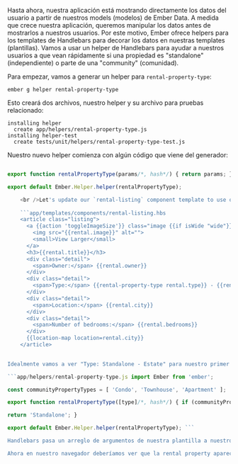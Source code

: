 Hasta ahora, nuestra aplicación está mostrando directamente los datos del usuario a partir de nuestros models (modelos) de Ember Data. A medida que crece nuestra aplicación, queremos manipular los datos antes de mostrarlos a nuestros usuarios. Por este motivo, Ember ofrece helpers para los templates de Handlebars para decorar los datos en nuestras templates (plantillas). Vamos a usar un helper de Handlebars para ayudar a nuestros usuarios a que vean rápidamente si una propiedad es "standalone" (independiente) o parte de una "community" (comunidad).

Para empezar, vamos a generar un helper para `rental-property-type`:

```shell
ember g helper rental-property-type
```

Esto creará dos archivos, nuestro helper y su archivo para pruebas relacionado:

```shell
installing helper
  create app/helpers/rental-property-type.js
installing helper-test
  create tests/unit/helpers/rental-property-type-test.js
```

Nuestro nuevo helper comienza con algún código que viene del generador:

```app/helpers/rental-property-type.js import Ember from 'ember';

export function rentalPropertyType(params/*, hash*/) { return params; }

export default Ember.Helper.helper(rentalPropertyType);

    <br />Let's update our `rental-listing` component template to use our new helper and pass in `rental.type`:
    
    ```app/templates/components/rental-listing.hbs
    <article class="listing">
      <a {{action 'toggleImageSize'}} class="image {{if isWide "wide"}}">
        <img src="{{rental.image}}" alt="">
        <small>View Larger</small>
      </a>
      <h3>{{rental.title}}</h3>
      <div class="detail">
        <span>Owner:</span> {{rental.owner}}
      </div>
      <div class="detail">
        <span>Type:</span> {{rental-property-type rental.type}} - {{rental.type}}
      </div>
      <div class="detail">
        <span>Location:</span> {{rental.city}}
      </div>
      <div class="detail">
        <span>Number of bedrooms:</span> {{rental.bedrooms}}
      </div>
      {{location-map location=rental.city}}
    </article>
    

Idealmente vamos a ver "Type: Standalone - Estate" para nuestro primer rental property. En cambio, template helper por defecto retorna los valores de `rental.type`. Vamos a actualizar nuestro helper para ver si existe una property en un arreglo de `communityPropertyTypes`, si así, retornará `'Community'` o `'Standalone'`:

```app/helpers/rental-property-type.js import Ember from 'ember';

const communityPropertyTypes = [ 'Condo', 'Townhouse', 'Apartment' ];

export function rentalPropertyType([type]/*, hash*/) { if (communityPropertyTypes.contains(type)) { return 'Community'; }

return 'Standalone'; }

export default Ember.Helper.helper(rentalPropertyType); ```

Handlebars pasa un arreglo de argumentos de nuestra plantilla a nuestro helper. Estamos utilizando desestructuración de ES2015 para obtener el primer elemento de la matriz y llamarlo `tipo`. Así podremos comprobar si `type`. existe en nuestro arreglo de `communityPropertyTypes`.

Ahora en nuestro navegador deberíamos ver que la rental property aparece como "Standalone", mientras que los otros dos aparecen como "Community".